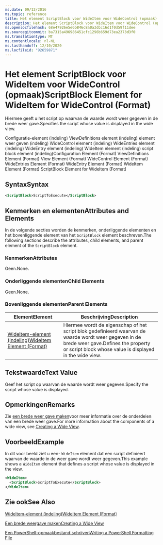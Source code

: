 ```yaml
---
ms.date: 09/13/2016
ms.topic: reference
title: Het element ScriptBlock voor WideItem voor WideControl (opmaak)
description: Het element ScriptBlock voor WideItem voor WideControl (opmaak)
ms.openlocfilehash: 68e47926e5e6b846c8a0a3dbc16d1f0d59f11dee
ms.sourcegitcommit: ba7315a496986451cfc1296b659d73ea2373d3f0
ms.translationtype: MT
ms.contentlocale: nl-NL
ms.lasthandoff: 12/10/2020
ms.locfileid: "92659871"
---
```

# <a name="scriptblock-element-for-wideitem-for-widecontrol-format"></a><span data-ttu-id="21bdd-103">Het element ScriptBlock voor WideItem voor WideControl (opmaak)</span><span class="sxs-lookup"><span data-stu-id="21bdd-103">ScriptBlock Element for WideItem for WideControl (Format)</span></span>

<span data-ttu-id="21bdd-104">Hiermee geeft u het script op waarvan de waarde wordt weer gegeven in de brede weer gave.</span><span class="sxs-lookup"><span data-stu-id="21bdd-104">Specifies the script whose value is displayed in the wide view.</span></span>

<span data-ttu-id="21bdd-105">Configuratie-element (indeling) ViewDefinitions element (indeling) element weer geven (indeling) WideControl element (indeling) WideEntries element (indeling) WideEntry element (indeling) WideItem element (indeling) script block element (indeling)</span><span class="sxs-lookup"><span data-stu-id="21bdd-105">Configuration Element (Format) ViewDefinitions Element (Format) View Element (Format) WideControl Element (Format) WideEntries Element (Format) WideEntry Element (Format) WideItem Element (Format) ScriptBlock Element for WideItem (Format)</span></span>

## <a name="syntax"></a><span data-ttu-id="21bdd-106">Syntax</span><span class="sxs-lookup"><span data-stu-id="21bdd-106">Syntax</span></span>

```xml
<ScriptBlock>ScriptToExecute</ScriptBlock>
```

## <a name="attributes-and-elements"></a><span data-ttu-id="21bdd-107">Kenmerken en elementen</span><span class="sxs-lookup"><span data-stu-id="21bdd-107">Attributes and Elements</span></span>

<span data-ttu-id="21bdd-108">In de volgende secties worden de kenmerken, onderliggende elementen en het bovenliggende element van het `ScriptBlock` element beschreven.</span><span class="sxs-lookup"><span data-stu-id="21bdd-108">The following sections describe the attributes, child elements, and parent element of the `ScriptBlock` element.</span></span>

### <a name="attributes"></a><span data-ttu-id="21bdd-109">Kenmerken</span><span class="sxs-lookup"><span data-stu-id="21bdd-109">Attributes</span></span>

<span data-ttu-id="21bdd-110">Geen.</span><span class="sxs-lookup"><span data-stu-id="21bdd-110">None.</span></span>

### <a name="child-elements"></a><span data-ttu-id="21bdd-111">Onderliggende elementen</span><span class="sxs-lookup"><span data-stu-id="21bdd-111">Child Elements</span></span>

<span data-ttu-id="21bdd-112">Geen.</span><span class="sxs-lookup"><span data-stu-id="21bdd-112">None.</span></span>

### <a name="parent-elements"></a><span data-ttu-id="21bdd-113">Bovenliggende elementen</span><span class="sxs-lookup"><span data-stu-id="21bdd-113">Parent Elements</span></span>

|<span data-ttu-id="21bdd-114">Element</span><span class="sxs-lookup"><span data-stu-id="21bdd-114">Element</span></span>|<span data-ttu-id="21bdd-115">Beschrijving</span><span class="sxs-lookup"><span data-stu-id="21bdd-115">Description</span></span>|
|-------------|-----------------|
|[<span data-ttu-id="21bdd-116">WideItem-element (indeling)</span><span class="sxs-lookup"><span data-stu-id="21bdd-116">WideItem Element (Format)</span></span>](./wideitem-element-for-widecontrol-format.md)|<span data-ttu-id="21bdd-117">Hiermee wordt de eigenschap of het script blok gedefinieerd waarvan de waarde wordt weer gegeven in de brede weer gave.</span><span class="sxs-lookup"><span data-stu-id="21bdd-117">Defines the property or script block whose value is displayed in the wide view.</span></span>|

## <a name="text-value"></a><span data-ttu-id="21bdd-118">Tekstwaarde</span><span class="sxs-lookup"><span data-stu-id="21bdd-118">Text Value</span></span>

<span data-ttu-id="21bdd-119">Geef het script op waarvan de waarde wordt weer gegeven.</span><span class="sxs-lookup"><span data-stu-id="21bdd-119">Specify the script whose value is displayed.</span></span>

## <a name="remarks"></a><span data-ttu-id="21bdd-120">Opmerkingen</span><span class="sxs-lookup"><span data-stu-id="21bdd-120">Remarks</span></span>

<span data-ttu-id="21bdd-121">Zie [een brede weer gave maken](./creating-a-wide-view.md)voor meer informatie over de onderdelen van een brede weer gave.</span><span class="sxs-lookup"><span data-stu-id="21bdd-121">For more information about the components of a wide view, see [Creating a Wide View](./creating-a-wide-view.md).</span></span>

## <a name="example"></a><span data-ttu-id="21bdd-122">Voorbeeld</span><span class="sxs-lookup"><span data-stu-id="21bdd-122">Example</span></span>

<span data-ttu-id="21bdd-123">In dit voor beeld ziet u een- `WideItem` element dat een script definieert waarvan de waarde in de weer gave wordt weer gegeven.</span><span class="sxs-lookup"><span data-stu-id="21bdd-123">This example shows a `WideItem` element that defines a script whose value is displayed in the view.</span></span>

```xml
<WideItem>
  <ScriptBlock>ScriptToExecute</ScriptBlock>
</WideItem>
```

## <a name="see-also"></a><span data-ttu-id="21bdd-124">Zie ook</span><span class="sxs-lookup"><span data-stu-id="21bdd-124">See Also</span></span>

[<span data-ttu-id="21bdd-125">WideItem-element (indeling)</span><span class="sxs-lookup"><span data-stu-id="21bdd-125">WideItem Element (Format)</span></span>](./wideitem-element-for-widecontrol-format.md)

[<span data-ttu-id="21bdd-126">Een brede weergave maken</span><span class="sxs-lookup"><span data-stu-id="21bdd-126">Creating a Wide View</span></span>](./creating-a-wide-view.md)

[<span data-ttu-id="21bdd-127">Een PowerShell-opmaakbestand schrijven</span><span class="sxs-lookup"><span data-stu-id="21bdd-127">Writing a PowerShell Formatting File</span></span>](./writing-a-powershell-formatting-file.md)
